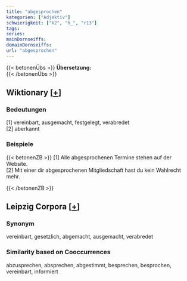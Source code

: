 ```yaml
---
title: "abgesprochen"
kategorien: ["Adjektiv"]
schwierigkeit: ["k2", "h_", "r13"]
tags:
series:
mainDornseiffs:
domainDornseiffs:
url: "abgesprochen"
---
```


{{< betonenÜbs >}}
**Übersetzung:**  
{{< /betonenÜbs >}}

## Wiktionary [[+](https://de.wiktionary.org/wiki/abgesprochen)]

### Bedeutungen
[1] vereinbart, ausgemacht, festgelegt, verabredet  
[2] aberkannt  

### Beispiele
{{< betonenZB >}}
[1] Alle abgesprochenen Termine stehen auf der Website.  
[2] Mit einer dir abgesprochenen Mitgliedschaft hast du kein Wahlrecht mehr.  

{{< /betonenZB >}}

## Leipzig Corpora [[+](https://corpora.uni-leipzig.de/en/res?word=abgesprochen&corpusId=deu_newscrawl-public_2018)]


### Synonym
vereinbart, gesetzlich, abgemacht, ausgemacht, verabredet


### Similarity based on Cooccurrences
abzusprechen, absprechen, abgestimmt, besprechen, besprochen, vereinbart, informiert

